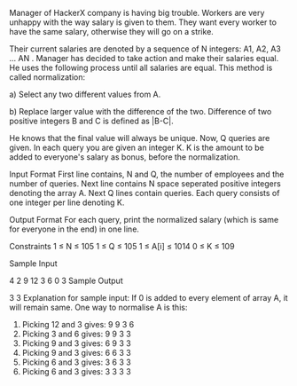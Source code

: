 Manager of HackerX company is having big trouble. Workers are very unhappy with the way salary is given to them. They want every worker to have the same salary, otherwise they will go on a strike.

Their current salaries are denoted by a sequence of N integers: A1, A2, A3 ... AN . Manager has decided to take action and make their salaries equal. He uses the following process until all salaries are equal. This method is called normalization:

a) Select any two different values from A.

b) Replace larger value with the difference of the two. Difference of two positive integers B and C is defined as |B-C|.

He knows that the final value will always be unique.
Now, Q queries are given. In each query you are given an integer K. K is the amount to be added to everyone's salary as bonus, before the normalization.

Input Format
First line contains, N and Q, the number of employees and the number of queries. Next line contains N space seperated positive integers denoting the array A. Next Q lines contain queries. Each query consists of one integer per line denoting K.

Output Format
For each query, print the normalized salary (which is same for everyone in the end) in one line.

Constraints
1 ≤ N ≤ 105
1 ≤ Q ≤ 105
1 ≤ A[i] ≤ 1014
0 ≤ K ≤ 109

Sample Input

4 2
9 12 3 6
0
3
Sample Output

3
3
Explanation
for sample input:
If 0 is added to every element of array A, it will remain same.
One way to normalise A is this:
1. Picking 12 and 3 gives: 9 9 3 6
2. Picking 3 and 6 gives: 9 9 3 3
3. Picking 9 and 3 gives: 6 9 3 3
4. Picking 9 and 3 gives: 6 6 3 3
5. Picking 6 and 3 gives: 3 6 3 3
6. Picking 6 and 3 gives: 3 3 3 3
